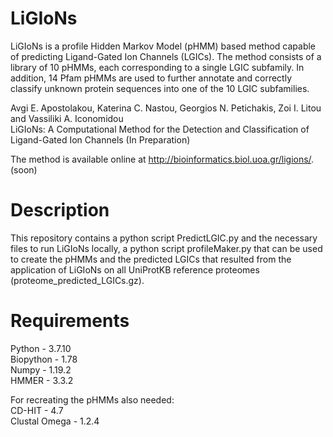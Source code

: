 # LiGIoNs
LiGIoNs is a profile Hidden Markov Model (pHMM) based method capable of predicting Ligand-Gated Ion Channels (LGICs). The method consists of a library of 10 pHMMs, each corresponding to a single LGIC subfamily. In addition, 14 Pfam pHMMs are used to further annotate and correctly classify unknown protein sequences into one of the 10 LGIC subfamilies.

Avgi E. Apostolakou, Katerina C. Nastou, Georgios N. Petichakis, Zoi I. Litou and Vassiliki A. Iconomidou  
LiGIoNs: Α Computational Method for the Detection and Classification of Ligand-Gated Ion Channels (In Preparation)

The method is available online at http://bioinformatics.biol.uoa.gr/ligions/.  (soon)

# Description
This repository contains a python script PredictLGIC.py and the necessary files to run LiGIoNs locally, a python script profileMaker.py that can be used to create the pHMMs and the predicted LGICs that resulted from the application of LiGIoNs on all UniProtKB reference proteomes (proteome_predicted_LGICs.gz).

# Requirements
Python - 3.7.10  
Biopython - 1.78  
Numpy - 1.19.2  
HMMER - 3.3.2

For recreating the pHMMs also needed:  
CD-HIT - 4.7  
Clustal Omega - 1.2.4  
